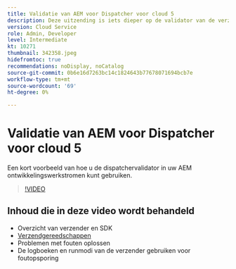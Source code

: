 ```yaml
---
title: Validatie van AEM voor Dispatcher voor cloud 5
description: Deze uitzending is iets dieper op de validator van de verzender en de nuances die deze biedt.
version: Cloud Service
role: Admin, Developer
level: Intermediate
kt: 10271
thumbnail: 342358.jpeg
hidefromtoc: true
recommendations: noDisplay, noCatalog
source-git-commit: 0b6e16d7263bc14c1824643b77678071694bcb7e
workflow-type: tm+mt
source-wordcount: '69'
ht-degree: 0%

---
```


# Validatie van AEM voor Dispatcher voor cloud 5

Een kort voorbeeld van hoe u de dispatchervalidator in uw AEM ontwikkelingswerkstromen kunt gebruiken.

>[!VIDEO](https://video.tv.adobe.com/v/342358)

## Inhoud die in deze video wordt behandeld

+ Overzicht van verzender en SDK
+ [Verzendgereedschappen](https://experienceleague.adobe.com/docs/experience-manager-cloud-service/content/implementing/content-delivery/validation-debug.html)
+ Problemen met fouten oplossen
+ De logboeken en runmodi van de verzender gebruiken voor foutopsporing